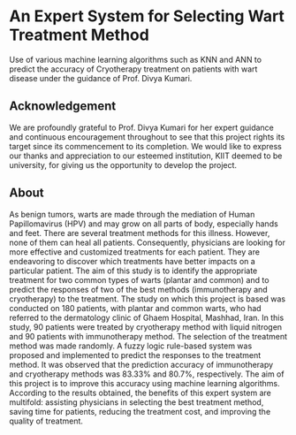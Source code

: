 # An Expert System for Selecting Wart Treatment Method
Use of various machine learning algorithms such as KNN and ANN to predict the accuracy of Cryotherapy treatment on patients with wart disease under the guidance of 
Prof. Divya Kumari.
## Acknowledgement
We are profoundly grateful to Prof. Divya Kumari for her expert guidance and continuous
encouragement throughout to see that this project rights its target since its commencement to
its completion.
We would like to express our thanks and appreciation to our esteemed institution, KIIT deemed 
to be university, for giving us the opportunity to develop the project.
## About
As benign tumors, warts are made through the mediation of Human Papillomavirus (HPV) and 
may grow on all parts of body, especially hands and feet. There are several treatment methods 
for this illness. However, none of them can heal all patients. Consequently, physicians are 
looking for more effective and customized treatments for each patient. They are endeavoring 
to discover which treatments have better impacts on a particular patient. The aim of this study 
is to identify the appropriate treatment for two common types of warts (plantar and common) 
and to predict the responses of two of the best methods (immunotherapy and cryotherapy) to 
the treatment. The study on which this project is based was conducted on 180 patients, with 
plantar and common warts, who had referred to the dermatology clinic of Ghaem Hospital, 
Mashhad, Iran. In this study, 90 patients were treated by cryotherapy method with liquid 
nitrogen and 90 patients with immunotherapy method. The selection of the treatment method 
was made randomly. A fuzzy logic rule-based system was proposed and implemented to predict 
the responses to the treatment method. It was observed that the prediction accuracy of 
immunotherapy and cryotherapy methods was 83.33% and 80.7%, respectively. The aim of this 
project is to improve this accuracy using machine learning algorithms. According to the results 
obtained, the benefits of this expert system are multifold: assisting physicians in selecting the 
best treatment method, saving time for patients, reducing the treatment cost, and improving the 
quality of treatment.
